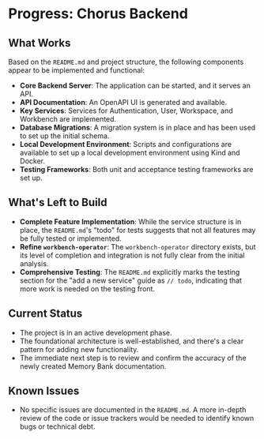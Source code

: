 # Progress: Chorus Backend

## What Works

Based on the `README.md` and project structure, the following components appear to be implemented and functional:

- **Core Backend Server**: The application can be started, and it serves an API.
- **API Documentation**: An OpenAPI UI is generated and available.
- **Key Services**: Services for Authentication, User, Workspace, and Workbench are implemented.
- **Database Migrations**: A migration system is in place and has been used to set up the initial schema.
- **Local Development Environment**: Scripts and configurations are available to set up a local development environment using Kind and Docker.
- **Testing Frameworks**: Both unit and acceptance testing frameworks are set up.

## What's Left to Build

- **Complete Feature Implementation**: While the service structure is in place, the `README.md`'s "todo" for tests suggests that not all features may be fully tested or implemented.
- **Refine `workbench-operator`**: The `workbench-operator` directory exists, but its level of completion and integration is not fully clear from the initial analysis.
- **Comprehensive Testing**: The `README.md` explicitly marks the testing section for the "add a new service" guide as `// todo`, indicating that more work is needed on the testing front.

## Current Status

- The project is in an active development phase.
- The foundational architecture is well-established, and there's a clear pattern for adding new functionality.
- The immediate next step is to review and confirm the accuracy of the newly created Memory Bank documentation.

## Known Issues

- No specific issues are documented in the `README.md`. A more in-depth review of the code or issue trackers would be needed to identify known bugs or technical debt.
